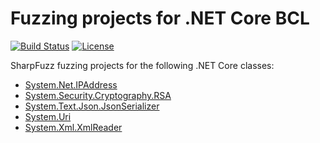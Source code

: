 # Fuzzing projects for .NET Core BCL

[![Build Status][build-shield]][build-link]
[![License][license-shield]][license-link]

[build-shield]: https://github.com/metalnem/dotnet-fuzzers/actions/workflows/dotnet.yml/badge.svg
[build-link]: https://github.com/Metalnem/dotnet-fuzzers/actions/workflows/dotnet.yml
[license-shield]: https://img.shields.io/badge/license-MIT-blue.svg?style=flat
[license-link]: https://github.com/metalnem/dotnet-fuzzers/blob/master/LICENSE

SharpFuzz fuzzing projects for the following .NET Core classes:

- [System.Net.IPAddress](https://learn.microsoft.com/en-us/dotnet/api/system.net.ipaddress)
- [System.Security.Cryptography.RSA](https://learn.microsoft.com/en-us/dotnet/api/system.security.cryptography.rsa)
- [System.Text.Json.JsonSerializer](https://learn.microsoft.com/en-us/dotnet/api/system.text.json.jsonserializer)
- [System.Uri](https://learn.microsoft.com/en-us/dotnet/api/system.uri)
- [System.Xml.XmlReader](https://learn.microsoft.com/en-us/dotnet/api/system.xml.xmlreader)

